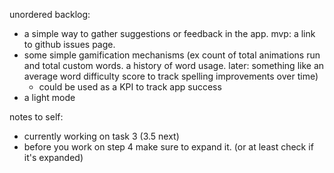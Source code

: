 
unordered backlog:
- a simple way to gather suggestions or feedback in the app. mvp: a link to github issues page.
- some simple gamification mechanisms (ex count of total animations run and total custom words. a history of word usage. later: something like an average word difficulty score to track spelling improvements over time) 
    - could be used as a KPI to track app success
- a light mode


notes to self:
- currently working on task 3 (3.5 next)
- before you work on step 4 make sure to expand it. (or at least check if it's expanded)